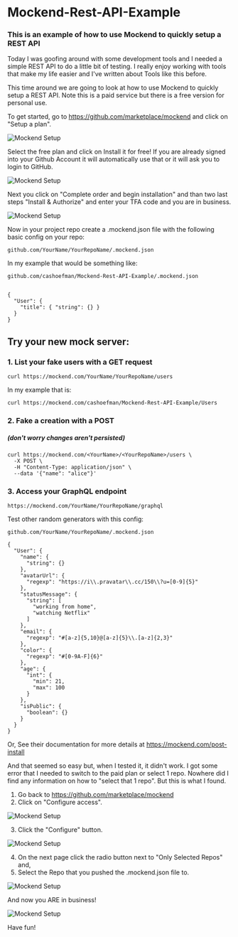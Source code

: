 # Mockend-Rest-API-Example

### This is an example of how to use Mockend to quickly setup a REST API

Today I was goofing around with some development tools and I needed a simple REST API to do a little bit of testing. I really enjoy working with tools that make my life easier and I've written about Tools like this before.

This time around we are going to look at how to use Mockend to quickly setup a REST API. Note this is a paid service but there is a free version for personal use.

To get started, go to https://github.com/marketplace/mockend and click on "Setup a plan".

![Mockend Setup](images/Mockend-1.jpg)

Select the free plan and click on Install it for free! If you are already signed into your Github Account it will automatically use that or it will ask you to login to GitHub.

![Mockend Setup](images/Mockend-2.jpg)

Next you click on "Complete order and begin installation" and than two last steps "Install & Authorize" and enter your TFA code and you are in business.

![Mockend Setup](images/Mockend-3.jpg)

Now in your project repo create a .mockend.json file with the following basic config on your repo:

    github.com/YourName/YourRepoName/.mockend.json 

In my example that would be something like:

    github.com/cashoefman/Mockend-Rest-API-Example/.mockend.json 


    {
      "User": {
        "title": { "string": {} }
      }
    }

## Try your new mock server:

### 1. List your fake users with a GET request
    curl https://mockend.com/YourName/YourRepoName/users

In my example that is:

    curl https://mockend.com/cashoefman/Mockend-Rest-API-Example/Users

### 2. Fake a creation with a POST
##### (don't worry changes aren't persisted)
    curl https://mockend.com/<YourName>/<YourRepoName>/users \
      -X POST \
      -H "Content-Type: application/json" \
      --data '{"name": "alice"}'

### 3. Access your GraphQL endpoint
    https://mockend.com/YourName/YourRepoName/graphql

Test other random generators with this config:

    github.com/YourName/YourRepoName/.mockend.json

    {
      "User": {
        "name": {
          "string": {}
        },
        "avatarUrl": {
          "regexp": "https://i\\.pravatar\\.cc/150\\?u=[0-9]{5}"
        },
        "statusMessage": {
          "string": [
            "working from home",
            "watching Netflix"
          ]
        },
        "email": {
          "regexp": "#[a-z]{5,10}@[a-z]{5}\\.[a-z]{2,3}"
        },
        "color": {
          "regexp": "#[0-9A-F]{6}"
        },
        "age": {
          "int": {
            "min": 21,
            "max": 100
          }
        },
        "isPublic": {
          "boolean": {}
        }
      }
    }

Or, See their documentation for more details at https://mockend.com/post-install

And that seemed so easy but, when I tested it, it didn't work. I got some error that I needed to switch to the paid plan or select 1 repo. Nowhere did I find any information on how to "select that 1 repo". But this is what I found.

1. Go back to https://github.com/marketplace/mockend
2. Click on "Configure access".

![Mockend Setup](images/Mockend-5.jpg)

3. Click the "Configure" button.

![Mockend Setup](images/Mockend-5.jpg)

4. On the next page click the radio button next to "Only Selected Repos" and, 
5. Select the Repo that you pushed the .mockend.json file to.

![Mockend Setup](images/Mockend-6.jpg)

And now you ARE in business!

![Mockend Setup](images/Mockend-6.jpg)

Have fun!